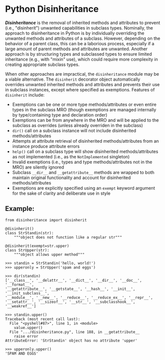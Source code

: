 # Python Disinheritance
**_Disinheritance_** is the removal of inherited methods and attributes to prevent (i.e., "disinherit") unwanted capabilities in subclass types. Nominally, the approach to disinheritance in Python is by individually overriding the unwanted methods and attributes of a subclass. However, depending on the behavior of a parent class, this can be a laborious process, especially if a large amount of parent methods and attributes are unwanted. Another approach is by structuring types and subclassed types to ensure limited inheritance (e.g., with "mixin" use), which could require more complexity in creating appropriate subclass types.

When other approaches are impractical, the `disinheritance` module may be a viable alternative. The `disinherit` decorator object automatically overrides unwanted inherited methods and attributes and prevents their use in subclass instances, except where specified as exemptions. Features of `disinherit` include:

* Exemptions can be one or more type methods/attributes or even entire types in the subclass MRO (though exemptions are managed internally by type/containing type and declaration order)
* Exemptions can be from anywhere in the MRO and will be applied to the subclass as overrides (unless already overriden in the subclass)
* `dir()` call on a subclass instance will not include disinherited methods/attributes
* Attempts at attribute retrieval of disinherited methods/attributes from an instance produce attribute errors
* `help()` call on a subclass type will show disinherited methods/attributes as not implemented (i.e., as the `NotImplemented` singleton)
* Invalid exemptions (i.e., types and type methods/attributes not in the MRO) are silently ignored
* Subclass `__dir__` and `__getattribute__` methods are wrapped to both maintain original functionality and account for disinherited methods/attributes
* Exemptions are explicitly specified using an `exempt` keyword argument for the sake of clarity and deliberate use in style

## Example:
```
from disinheritance import disinherit

@disinherit()
class StrStandin(str):
    """object does not function like a regular str"""

@disinherit(exempt=str.upper)
class StrUpper(str):
    """object allows upper method"""
```

```
>>> standin = StrStandin('hello, world!')
>>> upperonly = StrUpper('spam and eggs')
```

```
>>> dir(standin)
['__class__', '__delattr__', '__dict__', '__dir__', '__doc__', '__format__',
'__getattribute__', '__getstate__', '__hash__', '__init__', '__init_subclass__',
'__module__', '__new__', '__reduce__', '__reduce_ex__', '__repr__',
'__setattr__', '__sizeof__', '__str__', '__subclasshook__', '__weakref__']
```

```
>>> standin.upper()
Traceback (most recent call last):
  File "<pyshell#87>", line 1, in <module>
    value.upper()
  File ".../disinheritance.py", line 188, in __getattribute__
    raise error
AttributeError: 'StrStandin' object has no attribute 'upper'
```

```
>>> upperonly.upper()
'SPAM AND EGGS'
```
